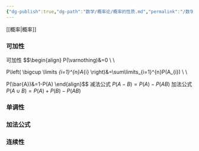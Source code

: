 ```yaml
---
{"dg-publish":true,"dg-path":"数学/概率论/概率的性质.md","permalink":"/数学/概率论/概率的性质/","dgPassFrontmatter":true,"noteIcon":"","created":"2024-04-20T19:15:28.831+08:00","updated":"2024-04-20T19:17:04.016+08:00"}
---
```


[[概率\|概率]]
### 可加性
可加性
$$\begin{align}
P(\varnothing)&=0 \\ \\

P\left( \bigcup \limits _{i=1}^{n}A_{i} \right)&=\sum\limits_{i=1}^{n}P(A_{i}) \\ \\

P(\bar{A})&=1-P(A)
\end{align}$$
减法公式
$P(A-B)=P(A)-P(AB)$
加法公式
$P(A\cup B)=P(A)+P(B)-P(AB)$

### 单调性


### 加法公式

### 连续性

